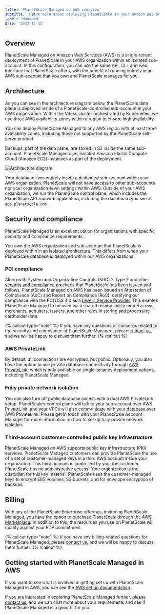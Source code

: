 ```yaml
---
title: 'PlanetScale Managed on AWS overview'
subtitle: 'Learn more about deploying PlanetScale in your Amazon Web Services account with our PlanetScale Managed plan.'
label: 'Managed'
date: '2023-11-15'
---
```


## Overview

PlanetScale Managed on Amazon Web Services (AWS) is a single-tenant deployment of PlanetScale in your AWS organization within an isolated sub-account. In this configuration, you can use the same API, CLI, and web interface that PlanetScale offers, with the benefit of running entirely in an AWS sub-account that you own and PlanetScale manages for you.

## Architecture

As you can see in the architecture diagram below, the PlanetScale data plane is deployed inside of a PlanetScale-controlled sub-account in your AWS organization. Within the Vitess cluster orchestrated by Kubernetes, we use three AWS availability zones within a region to ensure high availability.

You can deploy PlanetScale Managed to any AWS region with at least three availability zones, including those not supported by the PlanetScale self-serve product.

Backups, part of the data plane, are stored in S3 inside the same sub-account. PlanetScale Managed uses isolated Amazon Elastic Compute Cloud (Amazon EC2) instances as part of the deployment.

![Architecture diagram](/assets/docs/managed/aws/aws-arch-diagram.jpg)

Your database lives entirely inside a dedicated sub-account within your AWS organization. PlanetScale will not have access to other sub-accounts nor your organization-level settings within AWS. Outside of your AWS organization, we run the PlanetScale control plane, which includes the PlanetScale API and web application, including the dashboard you see at `app.planetscale.com`.

## Security and compliance

PlanetScale Managed is an excellent option for organizations with specific security and compliance requirements.

You own the AWS organization and sub-account that PlanetScale is deployed within in an isolated architecture. This differs from when your PlanetScale database is deployed within our AWS organizations.

### PCI compliance

Along with System and Organization Controls (SOC) 2 Type 2 and other [security and compliance](/docs/concepts/security) practices that PlanetScale has been issued and follows, PlanetScale Managed on AWS has been issued an Attestation of Compliance (AoC) and Report on Compliance (RoC), certifying our compliance with the PCI DSS 4.0 as a [Level 1 Service Provider](https://www.pcisecuritystandards.org/glossary/service-provider/). This enables PlanetScale Managed to be used via a shared responsibility model across merchants, acquirers, issuers, and other roles in storing and processing cardholder data.

{% callout type="note" %}
If you have any questions or concerns related to the security and compliance of PlanetScale Managed, please [contact us](/contact), and we will be happy to discuss them further.
{% /callout %}

### AWS PrivateLink

By default, all connections are encrypted, but public. Optionally, you also have the option to use private database connectivity through [AWS PrivateLink](/docs/enterprise/managed/aws/privatelink), which is only available on single-tenancy deployment options, including PlanetScale Managed.

### Fully private network isolation

You can also turn off public database access with a dual AWS PrivateLink setup. PlanetScale’s control plane will talk to your sub-account over AWS PrivateLink, and your VPCs will also communicate with your database over AWS PrivateLink. Please get in touch with your PlanetScale Account Manager for more information on how to set up fully private network isolation.

### Third-account customer-controlled public key infrastructure

PlanetScale Managed on AWS supports public key infrastructure (PKI) services. PlanetScale Managed customers can provide PlanetScale the use of a set of customer-managed keys in a third AWS account inside your organization. This third account is controlled by you, the customer. PlanetScale has no administrative access. Your organization is the custodian for this key material. PlanetScale uses the customer-managed keys to encrypt EBS volumes, S3 buckets, and for envelope encryption of backups.

## Billing

With any of the PlanetScale Enterprise offerings, including PlanetScale Managed, you have the option to purchase PlanetScale through the [AWS Marketplace](https://aws.amazon.com/marketplace/pp/prodview-luy3krhkpjne4). In addition to this, the resources you use on PlanetScale will qualify against your EDP commitment.

{% callout type="note" %}
If you have any billing-related questions for PlanetScale Managed, please [contact us](/contact), and we will be happy to discuss them further.
{% /callout %}

## Getting started with PlanetScale Managed in AWS

If you want to see what is involved in getting set up with PlanetScale Managed in AWS, you can see the [AWS set up documentation](/docs/enterprise/managed/aws/getting-started).

If you are interested in exploring PlanetScale Managed further, please [contact us](/contact), and we can chat more about your requirements and see if PlanetScale Managed is a good fit for you.

